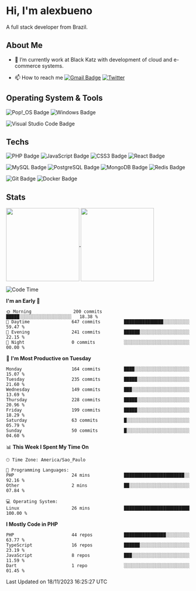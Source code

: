 # Hi, I'm alexbueno

A full stack developer from Brazil.

## About Me

- 🌱 I’m currently work at Black Katz with development of cloud and e-commerce systems.

- 📫 How to reach me [![Gmail Badge](https://img.shields.io/badge/-gmail-c14438?style=for-the-badge&logo=Gmail&logoColor=ffffff)](mailto:alexsandrofbueno@gmail.com) [![Twitter](https://img.shields.io/badge/twitter-1DA1F2.svg?style=for-the-badge&logo=twitter&logoColor=ffffff)](https://twitter.com/Alex_Bueno_7)

## Operating System & Tools

![Pop!_OS Badge](https://img.shields.io/badge/Pop!__OS-48B9C7?logo=popos&logoColor=fff&style=flat)
![Windows Badge](https://img.shields.io/badge/Windows-0078D6?logo=windows&logoColor=fff&style=flat)

![Visual Studio Code Badge](https://img.shields.io/badge/Visual%20Studio%20Code-007ACC?logo=visualstudiocode&logoColor=fff&style=flat)

## Techs

![PHP Badge](https://img.shields.io/badge/PHP-777BB4?logo=php&logoColor=fff&style=flat)
![JavaScript Badge](https://img.shields.io/badge/JavaScript-F7DF1E?logo=javascript&logoColor=000&style=flat)
![CSS3 Badge](https://img.shields.io/badge/CSS3-1572B6?logo=css3&logoColor=fff&style=flat)
![React Badge](https://img.shields.io/badge/React-61DAFB?logo=react&logoColor=000&style=flat)

![MySQL Badge](https://img.shields.io/badge/MySQL-4479A1?logo=mysql&logoColor=fff&style=flat)
![PostgreSQL Badge](https://img.shields.io/badge/PostgreSQL-4169E1?logo=postgresql&logoColor=fff&style=flat)
![MongoDB Badge](https://img.shields.io/badge/MongoDB-47A248?logo=mongodb&logoColor=fff&style=flat)
![Redis Badge](https://img.shields.io/badge/Redis-DC382D?logo=redis&logoColor=fff&style=flat)

![Git Badge](https://img.shields.io/badge/Git-F05032?logo=git&logoColor=fff&style=flat)
![Docker Badge](https://img.shields.io/badge/Docker-2496ED?logo=docker&logoColor=fff&style=flat)


## Stats

<a href="https://github.com/anuraghazra/github-readme-stats">
  <img height=200 align="center" src="https://github-readme-stats.vercel.app/api?username=alexbueno7&theme=dark" />
</a>
<a href="https://github.com/anuraghazra/convoychat">
  <img height=200 align="center" src="https://github-readme-stats.vercel.app/api/top-langs?username=alexbueno7&layout=compact&langs_count=8&card_width=320&theme=dark" />
</a>

<!--START_SECTION:waka-->
![Code Time](http://img.shields.io/badge/Code%20Time-826%20hrs%2016%20mins-blue)

**I'm an Early 🐤** 

```text
🌞 Morning                200 commits         █████░░░░░░░░░░░░░░░░░░░░   18.38 % 
🌆 Daytime                647 commits         ███████████████░░░░░░░░░░   59.47 % 
🌃 Evening                241 commits         ██████░░░░░░░░░░░░░░░░░░░   22.15 % 
🌙 Night                  0 commits           ░░░░░░░░░░░░░░░░░░░░░░░░░   00.00 % 
```
📅 **I'm Most Productive on Tuesday** 

```text
Monday                   164 commits         ████░░░░░░░░░░░░░░░░░░░░░   15.07 % 
Tuesday                  235 commits         █████░░░░░░░░░░░░░░░░░░░░   21.60 % 
Wednesday                149 commits         ███░░░░░░░░░░░░░░░░░░░░░░   13.69 % 
Thursday                 228 commits         █████░░░░░░░░░░░░░░░░░░░░   20.96 % 
Friday                   199 commits         █████░░░░░░░░░░░░░░░░░░░░   18.29 % 
Saturday                 63 commits          █░░░░░░░░░░░░░░░░░░░░░░░░   05.79 % 
Sunday                   50 commits          █░░░░░░░░░░░░░░░░░░░░░░░░   04.60 % 
```


📊 **This Week I Spent My Time On** 

```text
🕑︎ Time Zone: America/Sao_Paulo

💬 Programming Languages: 
PHP                      24 mins             ███████████████████████░░   92.16 % 
Other                    2 mins              ██░░░░░░░░░░░░░░░░░░░░░░░   07.84 % 

💻 Operating System: 
Linux                    26 mins             █████████████████████████   100.00 % 
```

**I Mostly Code in PHP** 

```text
PHP                      44 repos            ████████████████░░░░░░░░░   63.77 % 
TypeScript               16 repos            ██████░░░░░░░░░░░░░░░░░░░   23.19 % 
JavaScript               8 repos             ███░░░░░░░░░░░░░░░░░░░░░░   11.59 % 
Dart                     1 repo              ░░░░░░░░░░░░░░░░░░░░░░░░░   01.45 % 
```




 Last Updated on 18/11/2023 16:25:27 UTC
<!--END_SECTION:waka-->
